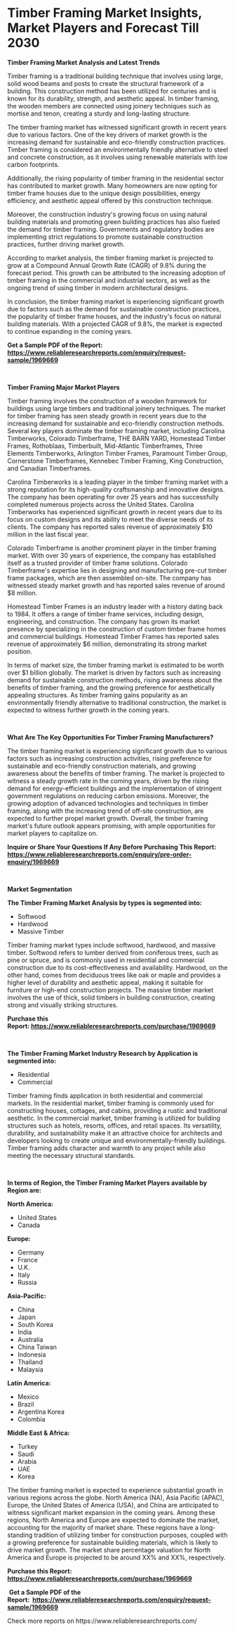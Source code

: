 <p><h1>Timber Framing Market Insights, Market Players and Forecast Till 2030</h1></p><p><strong>Timber Framing Market Analysis and Latest Trends</strong></p>
<p><p>Timber framing is a traditional building technique that involves using large, solid wood beams and posts to create the structural framework of a building. This construction method has been utilized for centuries and is known for its durability, strength, and aesthetic appeal. In timber framing, the wooden members are connected using joinery techniques such as mortise and tenon, creating a sturdy and long-lasting structure.</p><p>The timber framing market has witnessed significant growth in recent years due to various factors. One of the key drivers of market growth is the increasing demand for sustainable and eco-friendly construction practices. Timber framing is considered an environmentally friendly alternative to steel and concrete construction, as it involves using renewable materials with low carbon footprints.</p><p>Additionally, the rising popularity of timber framing in the residential sector has contributed to market growth. Many homeowners are now opting for timber frame houses due to the unique design possibilities, energy efficiency, and aesthetic appeal offered by this construction technique.</p><p>Moreover, the construction industry's growing focus on using natural building materials and promoting green building practices has also fueled the demand for timber framing. Governments and regulatory bodies are implementing strict regulations to promote sustainable construction practices, further driving market growth.</p><p>According to market analysis, the timber framing market is projected to grow at a Compound Annual Growth Rate (CAGR) of 9.8% during the forecast period. This growth can be attributed to the increasing adoption of timber framing in the commercial and industrial sectors, as well as the ongoing trend of using timber in modern architectural designs.</p><p>In conclusion, the timber framing market is experiencing significant growth due to factors such as the demand for sustainable construction practices, the popularity of timber frame houses, and the industry's focus on natural building materials. With a projected CAGR of 9.8%, the market is expected to continue expanding in the coming years.</p></p>
<p><strong>Get a Sample PDF of the Report:&nbsp; <a href="https://www.reliableresearchreports.com/enquiry/request-sample/1969669">https://www.reliableresearchreports.com/enquiry/request-sample/1969669</a></strong></p>
<p>&nbsp;</p>
<p><strong>Timber Framing Major Market Players</strong></p>
<p><p>Timber framing involves the construction of a wooden framework for buildings using large timbers and traditional joinery techniques. The market for timber framing has seen steady growth in recent years due to the increasing demand for sustainable and eco-friendly construction methods. Several key players dominate the timber framing market, including Carolina Timberworks, Colorado Timberframe, THE BARN YARD, Homestead Timber Frames, Rothoblaas, Timberbuilt, Mid-Atlantic Timberframes, Three Elements Timberworks, Arlington Timber Frames, Paramount Timber Group, Cornerstone Timberframes, Kennebec Timber Framing, King Construction, and Canadian Timberframes.</p><p>Carolina Timberworks is a leading player in the timber framing market with a strong reputation for its high-quality craftsmanship and innovative designs. The company has been operating for over 25 years and has successfully completed numerous projects across the United States. Carolina Timberworks has experienced significant growth in recent years due to its focus on custom designs and its ability to meet the diverse needs of its clients. The company has reported sales revenue of approximately $10 million in the last fiscal year.</p><p>Colorado Timberframe is another prominent player in the timber framing market. With over 30 years of experience, the company has established itself as a trusted provider of timber frame solutions. Colorado Timberframe's expertise lies in designing and manufacturing pre-cut timber frame packages, which are then assembled on-site. The company has witnessed steady market growth and has reported sales revenue of around $8 million.</p><p>Homestead Timber Frames is an industry leader with a history dating back to 1984. It offers a range of timber frame services, including design, engineering, and construction. The company has grown its market presence by specializing in the construction of custom timber frame homes and commercial buildings. Homestead Timber Frames has reported sales revenue of approximately $6 million, demonstrating its strong market position.</p><p>In terms of market size, the timber framing market is estimated to be worth over $1 billion globally. The market is driven by factors such as increasing demand for sustainable construction methods, rising awareness about the benefits of timber framing, and the growing preference for aesthetically appealing structures. As timber framing gains popularity as an environmentally friendly alternative to traditional construction, the market is expected to witness further growth in the coming years.</p></p>
<p>&nbsp;</p>
<p><strong>What Are The Key Opportunities For Timber Framing Manufacturers?</strong></p>
<p><p>The timber framing market is experiencing significant growth due to various factors such as increasing construction activities, rising preference for sustainable and eco-friendly construction materials, and growing awareness about the benefits of timber framing. The market is projected to witness a steady growth rate in the coming years, driven by the rising demand for energy-efficient buildings and the implementation of stringent government regulations on reducing carbon emissions. Moreover, the growing adoption of advanced technologies and techniques in timber framing, along with the increasing trend of off-site construction, are expected to further propel market growth. Overall, the timber framing market's future outlook appears promising, with ample opportunities for market players to capitalize on.</p></p>
<p><strong>Inquire or Share Your Questions If Any Before Purchasing This Report: <a href="https://www.reliableresearchreports.com/enquiry/pre-order-enquiry/1969669">https://www.reliableresearchreports.com/enquiry/pre-order-enquiry/1969669</a></strong></p>
<p>&nbsp;</p>
<p><strong>Market Segmentation</strong></p>
<p><strong>The Timber Framing Market Analysis by types is segmented into:</strong></p>
<p><ul><li>Softwood</li><li>Hardwood</li><li>Massive Timber</li></ul></p>
<p><p>Timber framing market types include softwood, hardwood, and massive timber. Softwood refers to lumber derived from coniferous trees, such as pine or spruce, and is commonly used in residential and commercial construction due to its cost-effectiveness and availability. Hardwood, on the other hand, comes from deciduous trees like oak or maple and provides a higher level of durability and aesthetic appeal, making it suitable for furniture or high-end construction projects. The massive timber market involves the use of thick, solid timbers in building construction, creating strong and visually striking structures.</p></p>
<p><strong>Purchase this Report:&nbsp;<a href="https://www.reliableresearchreports.com/purchase/1969669">https://www.reliableresearchreports.com/purchase/1969669</a></strong></p>
<p>&nbsp;</p>
<p><strong>The Timber Framing Market Industry Research by Application is segmented into:</strong></p>
<p><ul><li>Residential</li><li>Commercial</li></ul></p>
<p><p>Timber framing finds application in both residential and commercial markets. In the residential market, timber framing is commonly used for constructing houses, cottages, and cabins, providing a rustic and traditional aesthetic. In the commercial market, timber framing is utilized for building structures such as hotels, resorts, offices, and retail spaces. Its versatility, durability, and sustainability make it an attractive choice for architects and developers looking to create unique and environmentally-friendly buildings. Timber framing adds character and warmth to any project while also meeting the necessary structural standards.</p></p>
<p>&nbsp;</p>
<p><strong>In terms of Region, the Timber Framing Market Players available by Region are:</strong></p>
<p>
    <p> <strong> North America: </strong>
        <ul>
            <li>United States</li>
            <li>Canada</li>
        </ul>
        </p> 
    <p> <strong> Europe: </strong>
        <ul>
            <li>Germany</li>
            <li>France</li>
            <li>U.K.</li>
            <li>Italy</li>
            <li>Russia</li>
        </ul>
        </p> 
    <p> <strong> Asia-Pacific: </strong>
        <ul>
            <li>China</li>
            <li>Japan</li>
            <li>South Korea</li>
            <li>India</li>
            <li>Australia</li>
            <li>China Taiwan</li>
            <li>Indonesia</li>
            <li>Thailand</li>
            <li>Malaysia</li>
        </ul>
        </p> 
    <p> <strong> Latin America: </strong>
        <ul>
            <li>Mexico</li>
            <li>Brazil</li>
            <li>Argentina Korea</li>
            <li>Colombia</li>
        </ul>
        </p> 
    <p> <strong> Middle East & Africa: </strong>
        <ul>
            <li>Turkey</li>
            <li>Saudi</li>
            <li>Arabia</li>
            <li>UAE</li>
            <li>Korea</li>
        </ul>
    </p>
    </p>
<p><p>The timber framing market is expected to experience substantial growth in various regions across the globe. North America (NA), Asia Pacific (APAC), Europe, the United States of America (USA), and China are anticipated to witness significant market expansion in the coming years. Among these regions, North America and Europe are expected to dominate the market, accounting for the majority of market share. These regions have a long-standing tradition of utilizing timber for construction purposes, coupled with a growing preference for sustainable building materials, which is likely to drive market growth. The market share percentage valuation for North America and Europe is projected to be around XX% and XX%, respectively.</p></p>
<p><strong>Purchase this Report: <a href="https://www.reliableresearchreports.com/purchase/1969669">https://www.reliableresearchreports.com/purchase/1969669</a></strong></p>
<p>&nbsp;<strong>Get a Sample PDF of the Report:&nbsp;&nbsp;<a href="https://www.reliableresearchreports.com/enquiry/request-sample/1969669">https://www.reliableresearchreports.com/enquiry/request-sample/1969669</a></strong></p>
<p><strong></strong></p>
<p>Check more reports on https://www.reliableresearchreports.com/</p>